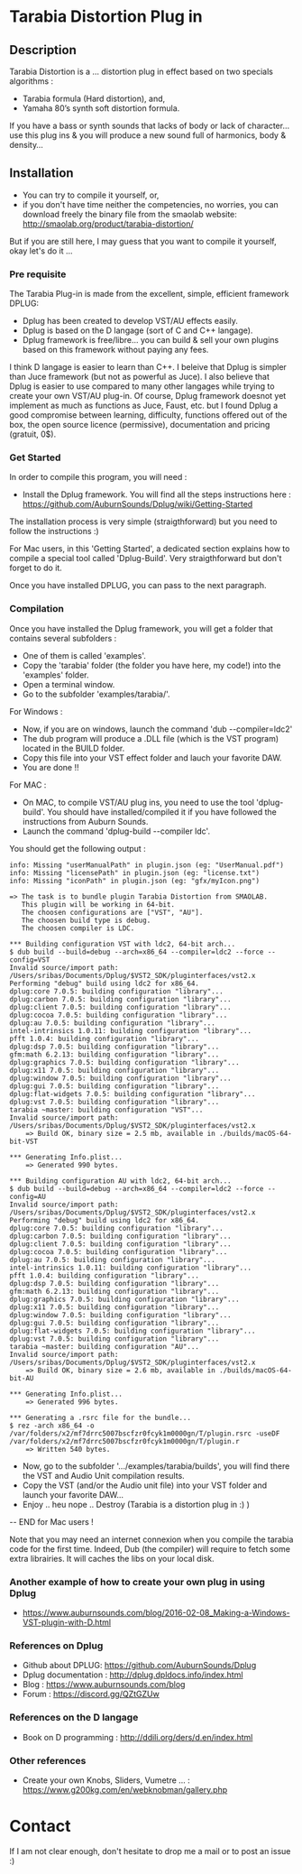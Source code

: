 # Tarabia Distortion Plug in

## Description
Tarabia Distortion is a … distortion plug in effect based on two specials algorithms :
- Tarabia formula (Hard distortion), and,
- Yamaha 80’s synth soft distortion formula.

If you have a bass or synth sounds that lacks of body or lack of character… use this plug ins & you will produce a new sound full of harmonics, body & density…

## Installation
- You can try to compile it yourself,
or,
- if you don't have time neither the competencies, no worries, you can download freely the binary file from the smaolab website: http://smaolab.org/product/tarabia-distortion/

But if you are still here, I may guess that you want to compile it yourself, okay let's do it ...

### Pre requisite
The Tarabia Plug-in is made from the excellent, simple, efficient framework DPLUG:  
- Dplug has been created to develop VST/AU effects easily.
- Dplug is based on the D langage (sort of C and C++ langage).
- Dplug framework is free/libre... you can build & sell your own plugins based on this framework without paying any fees.

I think D langage is easier to learn than C++. I beleive that Dplug is simpler than Juce framework (but not as powerful as Juce). I also believe that Dplug is easier to use compared to many other langages while trying to create your own VST/AU plug-in. Of course, Dplug framework doesnot yet implement as much as functions as Juce, Faust, etc. but I found Dplug a good compromise between learning, difficulty, functions offered out of the box, the open source licence (permissive), documentation and pricing (gratuit, 0$).

### Get Started
In order to compile this program, you will need :
- Install the Dplug framework. You will find all the steps instructions here : https://github.com/AuburnSounds/Dplug/wiki/Getting-Started   

The installation process is very simple (straigthforward) but you need to follow the instructions :)

For Mac users, in this 'Getting Started', a dedicated section explains how to compile a special tool called 'Dplug-Build'. Very straigthforward but don't forget to do it.

Once you have installed DPLUG, you can pass to the next paragraph.

### Compilation
Once you have installed the Dplug framework, you will get a folder that contains several subfolders :
- One of them is called 'examples'.
- Copy the 'tarabia' folder (the folder you have here, my code!) into the 'examples' folder.
- Open a terminal window.
- Go to the subfolder 'examples/tarabia/'.

For Windows :
- Now, if you are on windows, launch the command 'dub --compiler=ldc2'
- The dub program will produce a .DLL file (which is the VST program) located in the BUILD folder.
- Copy this file into your VST effect folder and lauch your favorite DAW.
- You are done !!

For MAC :
- On MAC, to compile VST/AU plug ins, you need to use the tool 'dplug-build'. You should have installed/compiled it if you have followed the instructions from Auburn Sounds.
- Launch the command 'dplug-build --compiler ldc'.

You should get the following output :

```
info: Missing "userManualPath" in plugin.json (eg: "UserManual.pdf")
info: Missing "licensePath" in plugin.json (eg: "license.txt")
info: Missing "iconPath" in plugin.json (eg: "gfx/myIcon.png")

=> The task is to bundle plugin Tarabia Distortion from SMAOLAB.
   This plugin will be working in 64-bit.
   The choosen configurations are ["VST", "AU"].
   The choosen build type is debug.
   The choosen compiler is LDC.

*** Building configuration VST with ldc2, 64-bit arch...
$ dub build --build=debug --arch=x86_64 --compiler=ldc2 --force --config=VST
Invalid source/import path: /Users/sribas/Documents/Dplug/$VST2_SDK/pluginterfaces/vst2.x
Performing "debug" build using ldc2 for x86_64.
dplug:core 7.0.5: building configuration "library"...
dplug:carbon 7.0.5: building configuration "library"...
dplug:client 7.0.5: building configuration "library"...
dplug:cocoa 7.0.5: building configuration "library"...
dplug:au 7.0.5: building configuration "library"...
intel-intrinsics 1.0.11: building configuration "library"...
pfft 1.0.4: building configuration "library"...
dplug:dsp 7.0.5: building configuration "library"...
gfm:math 6.2.13: building configuration "library"...
dplug:graphics 7.0.5: building configuration "library"...
dplug:x11 7.0.5: building configuration "library"...
dplug:window 7.0.5: building configuration "library"...
dplug:gui 7.0.5: building configuration "library"...
dplug:flat-widgets 7.0.5: building configuration "library"...
dplug:vst 7.0.5: building configuration "library"...
tarabia ~master: building configuration "VST"...
Invalid source/import path: /Users/sribas/Documents/Dplug/$VST2_SDK/pluginterfaces/vst2.x
    => Build OK, binary size = 2.5 mb, available in ./builds/macOS-64-bit-VST

*** Generating Info.plist...
    => Generated 990 bytes.

*** Building configuration AU with ldc2, 64-bit arch...
$ dub build --build=debug --arch=x86_64 --compiler=ldc2 --force --config=AU
Invalid source/import path: /Users/sribas/Documents/Dplug/$VST2_SDK/pluginterfaces/vst2.x
Performing "debug" build using ldc2 for x86_64.
dplug:core 7.0.5: building configuration "library"...
dplug:carbon 7.0.5: building configuration "library"...
dplug:client 7.0.5: building configuration "library"...
dplug:cocoa 7.0.5: building configuration "library"...
dplug:au 7.0.5: building configuration "library"...
intel-intrinsics 1.0.11: building configuration "library"...
pfft 1.0.4: building configuration "library"...
dplug:dsp 7.0.5: building configuration "library"...
gfm:math 6.2.13: building configuration "library"...
dplug:graphics 7.0.5: building configuration "library"...
dplug:x11 7.0.5: building configuration "library"...
dplug:window 7.0.5: building configuration "library"...
dplug:gui 7.0.5: building configuration "library"...
dplug:flat-widgets 7.0.5: building configuration "library"...
dplug:vst 7.0.5: building configuration "library"...
tarabia ~master: building configuration "AU"...
Invalid source/import path: /Users/sribas/Documents/Dplug/$VST2_SDK/pluginterfaces/vst2.x
    => Build OK, binary size = 2.6 mb, available in ./builds/macOS-64-bit-AU

*** Generating Info.plist...
    => Generated 996 bytes.

*** Generating a .rsrc file for the bundle...
$ rez -arch x86_64 -o /var/folders/x2/mf7drrc5007bscfzr0fcyk1m0000gn/T/plugin.rsrc -useDF /var/folders/x2/mf7drrc5007bscfzr0fcyk1m0000gn/T/plugin.r
    => Written 540 bytes.
```

- Now, go to the subfolder '.../examples/tarabia/builds', you will find there the VST and Audio Unit compilation results.
- Copy the VST (and/or the Audio unit file) into your VST folder and launch your favorite DAW...
- Enjoy .. heu nope .. Destroy (Tarabia is a distortion plug in :) )

-- END for Mac users !

Note that you may need an internet connexion when you compile the tarabia code for the first time. Indeed, Dub (the compiler) will require to fetch some extra librairies. It will caches the libs on your local disk.

### Another example of how to create your own plug in using Dplug
- https://www.auburnsounds.com/blog/2016-02-08_Making-a-Windows-VST-plugin-with-D.html

### References on Dplug
- Github about DPLUG: https://github.com/AuburnSounds/Dplug
- Dplug documentation : http://dplug.dpldocs.info/index.html
- Blog : https://www.auburnsounds.com/blog
- Forum : https://discord.gg/QZtGZUw

### References on the D langage
- Book on D programming : http://ddili.org/ders/d.en/index.html

### Other references
- Create your own Knobs, Sliders, Vumetre ... : https://www.g200kg.com/en/webknobman/gallery.php

# Contact
If I am not clear enough, don't hesitate to drop me a mail or to post an issue :)
